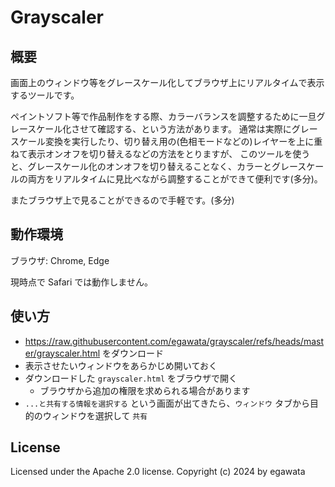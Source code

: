 # Grayscaler

## 概要

画面上のウィンドウ等をグレースケール化してブラウザ上にリアルタイムで表示するツールです。

ペイントソフト等で作品制作をする際、カラーバランスを調整するために一旦グレースケール化させて確認する、という方法があります。
通常は実際にグレースケール変換を実行したり、切り替え用の(色相モードなどの)レイヤーを上に重ねて表示オンオフを切り替えるなどの方法をとりますが、
このツールを使うと、グレースケール化のオンオフを切り替えることなく、カラーとグレースケールの両方をリアルタイムに見比べながら調整することができて便利です(多分)。

またブラウザ上で見ることができるので手軽です。(多分)


## 動作環境

ブラウザ: Chrome, Edge

現時点で Safari では動作しません。


## 使い方

- https://raw.githubusercontent.com/egawata/grayscaler/refs/heads/master/grayscaler.html をダウンロード
- 表示させたいウィンドウをあらかじめ開いておく
- ダウンロードした `grayscaler.html` をブラウザで開く
    - ブラウザから追加の権限を求められる場合があります
- `...と共有する情報を選択する` という画面が出てきたら、`ウィンドウ` タブから目的のウィンドウを選択して `共有`


## License

Licensed under the Apache 2.0 license. Copyright (c) 2024 by egawata
